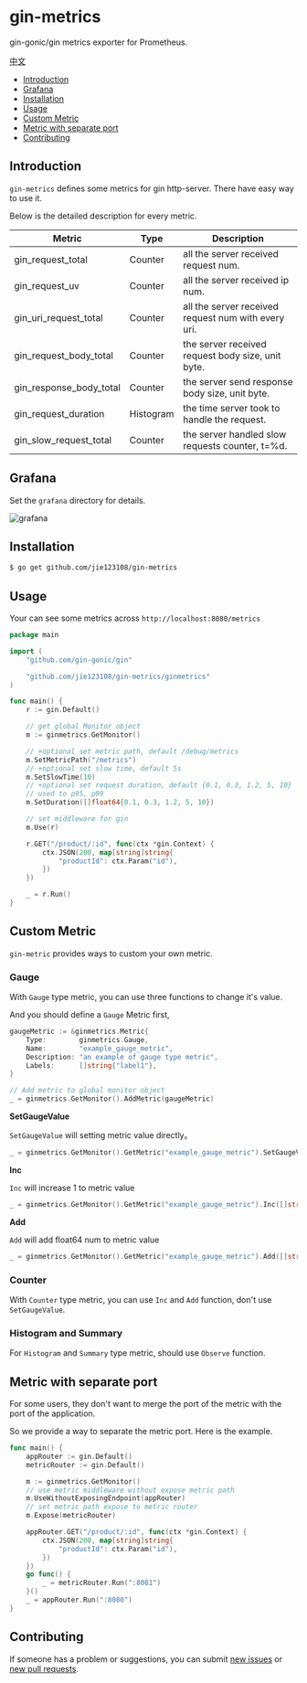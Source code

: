 # gin-metrics
gin-gonic/gin metrics exporter for Prometheus.

[中文](README_zh.md)

- [Introduction](#Introduction)
- [Grafana](#Grafana)
- [Installation](#Installation)
- [Usage](#Usage)
- [Custom Metric](#Custom-Metric)
- [Metric with separate port](#Metric-with-separate-port)
- [Contributing](#Contributing)

## Introduction

`gin-metrics` defines some metrics for gin http-server. There have easy way to use it.

Below is the detailed description for every metric.

| Metric                  | Type      | Description                                         |
| ----------------------- | --------- | --------------------------------------------------- |
| gin_request_total       | Counter   | all the server received request num.                |
| gin_request_uv          | Counter   | all the server received ip num.                     |
| gin_uri_request_total   | Counter   | all the server received request num with every uri. |
| gin_request_body_total  | Counter   | the server received request body size, unit byte.   |
| gin_response_body_total | Counter   | the server send response body size, unit byte.      |
| gin_request_duration    | Histogram | the time server took to handle the request.         |
| gin_slow_request_total  | Counter   | the server handled slow requests counter, t=%d.     |


## Grafana


Set the `grafana` directory for details.

![grafana](./grafana/grafana.png)


## Installation

```bash
$ go get github.com/jie123108/gin-metrics
```

## Usage

Your can see some metrics across `http://localhost:8080/metrics`

```go
package main

import (
	"github.com/gin-gonic/gin"

	"github.com/jie123108/gin-metrics/ginmetrics"
)

func main() {
	r := gin.Default()

	// get global Monitor object
	m := ginmetrics.GetMonitor()

	// +optional set metric path, default /debug/metrics
	m.SetMetricPath("/metrics")
	// +optional set slow time, default 5s
	m.SetSlowTime(10)
	// +optional set request duration, default {0.1, 0.3, 1.2, 5, 10}
	// used to p95, p99
	m.SetDuration([]float64{0.1, 0.3, 1.2, 5, 10})

	// set middleware for gin
	m.Use(r)

	r.GET("/product/:id", func(ctx *gin.Context) {
		ctx.JSON(200, map[string]string{
			"productId": ctx.Param("id"),
		})
	})

	_ = r.Run()
}
```

## Custom Metric

`gin-metric` provides ways to custom your own metric.

### Gauge

With `Gauge` type metric, you can use three functions to change it's value.

And you should define a `Gauge` Metric first, 

```go
gaugeMetric := &ginmetrics.Metric{
    Type:        ginmetrics.Gauge,
    Name:        "example_gauge_metric",
    Description: "an example of gauge type metric",
    Labels:      []string{"label1"},
}

// Add metric to global monitor object
_ = ginmetrics.GetMonitor().AddMetric(gaugeMetric)
```

**SetGaugeValue** 

`SetGaugeValue` will setting metric value directly。

```go
_ = ginmetrics.GetMonitor().GetMetric("example_gauge_metric").SetGaugeValue([]string{"label_value1"}, 0.1)
```

**Inc**

`Inc` will increase 1 to metric value

```go
_ = ginmetrics.GetMonitor().GetMetric("example_gauge_metric").Inc([]string{"label_value1"})
```

**Add**

`Add` will add float64 num to metric value

```go
_ = ginmetrics.GetMonitor().GetMetric("example_gauge_metric").Add([]string{"label_value1"}, 0.2)
```

### Counter

With `Counter` type metric, you can use `Inc` and `Add` function, don't use `SetGaugeValue`.


### Histogram and Summary

For `Histogram` and `Summary` type metric, should use `Observe` function.

## Metric with separate port

For some users, they don't want to merge the port of the metric with the port of the application.

So we provide a way to separate the metric port. Here is the example.

```go
func main() {
	appRouter := gin.Default()
	metricRouter := gin.Default()

	m := ginmetrics.GetMonitor()
	// use metric middleware without expose metric path
	m.UseWithoutExposingEndpoint(appRouter)
	// set metric path expose to metric router
	m.Expose(metricRouter)

	appRouter.GET("/product/:id", func(ctx *gin.Context) {
		ctx.JSON(200, map[string]string{
			"productId": ctx.Param("id"),
		})
	})
	go func() {
		_ = metricRouter.Run(":8081")
	}()
	_ = appRouter.Run(":8080")
}
```

## Contributing

If someone has a problem or suggestions, you can submit [new issues](https://github.com/jie123108/gin-metrics/issues/new) 
or [new pull requests](https://github.com/jie123108/gin-metrics/pulls). 

